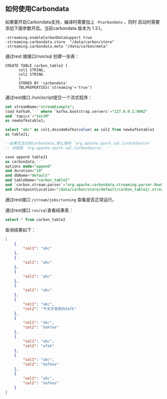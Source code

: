 ## 如何使用Carbondata

如果要开启Carbondata支持，编译时需要加上 `-Pcarbondata` ，同时
启动时需要添加下面参数开启。当前carbondata 版本为 1.3.1。

```
-streaming.enableCarbonDataSupport true
-streaming.carbondata.store  "/data/carbon/store"
-streaming.carbondata.meta "/data/carbon/meta"
```

通过rest 接接口/run/sql 创建一张表：

```
CREATE TABLE carbon_table2 (
      col1 STRING,
      col2 STRING
      )
      STORED BY 'carbondata'
      TBLPROPERTIES('streaming'='true')

```

通过rest接口 /run/script提交一个流式程序：

```sql
set streamName="streamExample";
load kafka9.`-` where `kafka.bootstrap.servers`="127.0.0.1:9092"
and `topics`="testM"
as newkafkatable1;

select "abc" as col1,decodeKafka(value) as col2 from newkafkatable1
as table21;

--如果无法识别carbondata,那么使用 `org.apache.spark.sql.CarbonSource`
-- 也就是 `org.apache.spark.sql.CarbonSource`.`-`

save append table21  
as carbondata.`-` 
options mode="append"
and duration="10"
and dbName="default"
and tableName="carbon_table2"
and `carbon.stream.parser`="org.apache.carbondata.streaming.parser.RowStreamParserImp"
and checkpointLocation="/data/carbon/store/default/carbon_table2/.streaming/checkpoint";
```

通过rest接口 `/stream/jobs/running` 查看是否正常运行。

通过rest接口 `run/sql`查看结果表：

```sql
select * from carbon_table2
```

查询结果如下：

```json
[
    {
        "col1": "abc"
    },
    {
        "col1": "abc"
    },
    {
        "col1": "abc"
    },
    {
        "col1": "abc"
    },
    {
        "col1": "abc",
        "col2": "今天才是我的dafk"
    },
    {
        "col1": "abc",
        "col2": "dakfea"
    },
    {
        "col1": "abc",
        "col2": "afek"
    },
    {
        "col1": "abc",
        "col2": "dafkea"
    },
    {
        "col1": "abc",
        "col2": "dafkea"
    }
]
```


